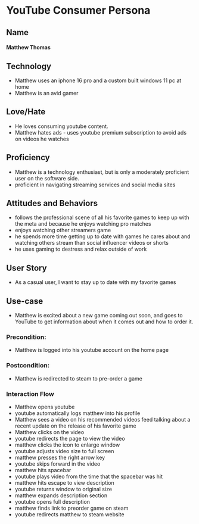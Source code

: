 # YouTube Consumer Persona

## Name
#### Matthew Thomas

## Technology
* Matthew uses an iphone 16 pro and a custom built windows 11 pc at home
* Matthew is an avid gamer

## Love/Hate
* He loves consuming youtube content. 
* Matthew hates ads - uses youtube premium subscription to avoid ads on videos he watches

## Proficiency
* Matthew is a technology enthusiast, but is only a moderately proficient user on the software side. 
* proficient in navigating streaming services and social media sites

## Attitudes and Behaviors
* follows the professional scene of all his favorite games to keep up with the meta and because he enjoys watching pro matches
* enjoys watching other streamers game
* he spends more time getting up to date with games he cares about and watching others stream than social influencer videos or shorts
* he uses gaming to destress and relax outside of work

## User Story
* As a casual user, I want to stay up to date with my favorite games

## Use-case
* Matthew is excited about a new game coming out soon, and goes to YouTube to get information about when it comes out and how to order it.

### Precondition: 
* Matthew is logged into his youtube account on the home page
### Postcondition: 
* Matthew is redirected to steam to pre-order a game

### Interaction Flow
* Matthew opens youtube 
* youtube automatically logs matthew into his profile
* Matthew sees a video on his recommended videos feed talking about a recent update on the release of his favorite game
* Matthew clicks on the video
* youtube redirects the page to view the video 
* matthew clicks the icon to enlarge window
* youtube adjusts video size to full screen
* matthew presses the right arrow key
* youtube skips forward in the video
* matthew hits spacebar
* youtube plays video from the time that the spacebar was hit
* matthew hits escape to view description
* youtube returns window to original size
* matthew expands description section
* youtube opens full description
* matthew finds link to preorder game on steam
* youtube redirects matthew to steam website
